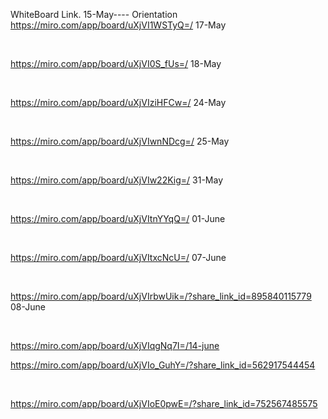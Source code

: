 WhiteBoard Link.
15-May---- Orientation
https://miro.com/app/board/uXjVI1WSTyQ=/
17-May

</br>

https://miro.com/app/board/uXjVI0S_fUs=/
18-May

</br>

https://miro.com/app/board/uXjVIziHFCw=/
24-May

</br>

https://miro.com/app/board/uXjVIwnNDcg=/
25-May

</br>

https://miro.com/app/board/uXjVIw22Kig=/
31-May

</br>

https://miro.com/app/board/uXjVItnYYqQ=/
01-June

</br>

https://miro.com/app/board/uXjVItxcNcU=/
07-June

</br>

https://miro.com/app/board/uXjVIrbwUik=/?share_link_id=895840115779
08-June

</br>

https://miro.com/app/board/uXjVIqgNq7I=/14-june
</br>

https://miro.com/app/board/uXjVIo_GuhY=/?share_link_id=562917544454


</br>

https://miro.com/app/board/uXjVIoE0pwE=/?share_link_id=752567485575

